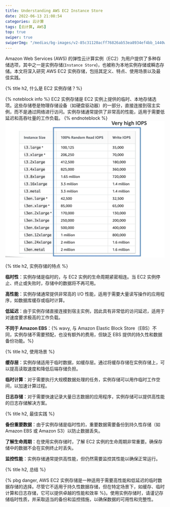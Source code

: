 ```yaml
---
title: Understanding AWS EC2 Instance Store
date: 2022-06-13 21:08:54
categories: 云计算
tags: [云计算, AWS]
top: true
swiper: true
swiperImg: "/medias/bg-images/v2-85c31120acff76826ab53ea8934ef4bb_1440w.webp"
---
```


Amazon Web Services (AWS) 的弹性云计算实例（EC2）为用户提供了多种存储选项，其中之一是实例存储(`Instance Store`)，也被称为本地实例存储或瞬态存储。本文将深入研究 AWS EC2 实例存储，包括其定义、特点、使用场景以及最佳实践。

{% title h2, 什么是 EC2 实例存储？%}

{% noteblock info %}
EC2 实例存储是 EC2 实例上提供的临时、本地存储选项。这些存储卷是物理存储设备（如硬盘驱动器）的一部分，直接连接到宿主实例，而不是通过网络进行访问。实例存储通常提供了非常高的性能，适用于需要低延迟和高吞吐量的工作负载。
{% endnoteblock %}
![AWS EC2 Instance Store IOPS](/assets/images/aws/aws-ec2-instancestore-iops.webp)

{% title h2, 实例存储的特点 %}

**临时性**：实例存储是临时的，与 EC2 实例的生命周期紧密相连。当 EC2 实例停止、终止或失败时，存储中的数据将不再可用。

**高性能**：实例存储通常提供非常高的 I/O 性能，适用于需要大量读写操作的应用程序，如数据库缓存或临时计算。

**低延迟**：由于实例存储直接连接到宿主实例，因此具有非常低的访问延迟，适用于对速度要求极高的工作负载。

**不同于 Amazon EBS**：{% wavy, 与 Amazon Elastic Block Store（EBS）不同，实例存储不需要预配，也没有额外的费用，但缺乏 EBS 提供的持久性和数据备份功能。%}

{% title h2, 使用场景 %}

**缓存层**：实例存储适用于临时数据，如缓存层。通过将缓存存储在实例存储上，可以提高读取速度和降低后端存储负担。

**临时计算**：对于需要执行大规模数据处理的任务，实例存储可以用作临时工作空间，以加速计算过程。

**日志存储**：对于需要快速记录大量日志数据的应用程序，实例存储可以提供高性能的日志存储解决方案。

{% title h2, 最佳实践 %}

**备份重要数据**：由于实例存储是临时性的，重要数据需要备份到持久性存储（如 Amazon EBS 或 Amazon S3）以防止数据丢失。

**了解生命周期**：在使用实例存储时，了解 EC2 实例的生命周期非常重要。确保存储中的数据不会在实例终止时丢失。

**监控性能**：实例存储通常提供高性能，但仍然需要监控其性能以确保正常运行。

{% title h2, 总结 %}

{% pbg danger, AWS EC2 实例存储是一种适用于需要高性能和低延迟的临时数据存储的选择。尽管它不适用于持久性数据存储，但在特定场景下，如缓存、临时计算和日志存储，它可以提供卓越的性能和效率 %}。使用实例存储时，请谨记存储临时性质，并采取适当的备份和监控措施，以确保数据的可用性和完整性。